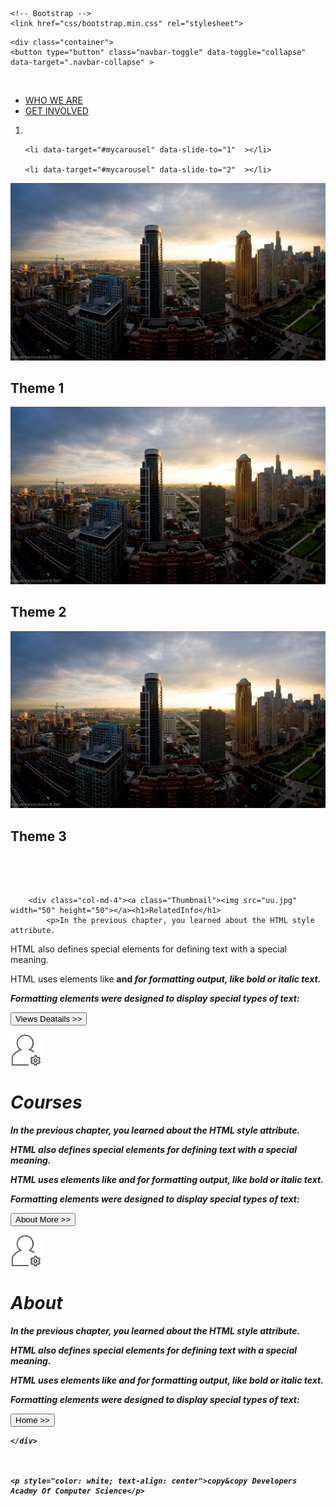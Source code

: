 <!DOCTYPE html>
<html lang="en">
  <head>
    <meta charset="utf-8">
    <meta http-equiv="X-UA-Compatible" content="IE=edge">
    <meta name="viewport" content="width=device-width, initial-scale=1">
    <!-- The above 3 meta tags *must* come first in the head; any other head content must come *after* these tags -->
    <title> DASC</title>

    <!-- Bootstrap -->
    <link href="css/bootstrap.min.css" rel="stylesheet">
<link href="css/custom.css" rel="stylesheet">

</head>
<body>
<nav class="navbar navbar-inverse navbar-fixed-top">

	<div class="container">
	<button type="button" class="navbar-toggle" data-toggle="collapse" data-target=".navbar-collapse" >
  <span class="sr-only" ></span>
  <span class="icon-bar"></span>
<span class="icon-bar"></span>
<span class="icon-bar"></span>
</button>
<a href="#" class="navbar-brand" style="color: white"><strong>ONEMILLION</strong>LINES_</a>
<div class="navbar-collapse collapse">
		<ul class="nav navbar-nav navbar-right">
		<li><a href="umer.html">WHO WE ARE</a></li>
		<li><a href="MAIN.html">GET INVOLVED</a></li>
			</ul>
</div>
</div>
</nav>
<div style="padding-bottom: 50px">
<div id="mycarousel" class="carousel slide" data-ride="carousel">
<ol  class="carousel-indicators" >
	<li data-target="#mycarousel" data-slide-to="0" class="active" data-interval="2000" ></li>

	<li data-target="#mycarousel" data-slide-to="1"  ></li>

	<li data-target="#mycarousel" data-slide-to="2"  ></li>
</ol>	
<div class="carousel-inner">
	<div class="item active"><img src="bul.jpg">
	<div class="carousel-caption"><h2>Theme 1</h2></div></div>
<div class="item "><img src="bul.jpg">
<div class="carousel-caption"><h2>Theme 2</h2></div></div>
<div class="item "><img src="bul.jpg"><div class="carousel-caption"><h2>Theme 3</h2></div></div>
</div>
<a  class="left carousel-control" href="#mycarousel" role="button" data-slide="prev">
  <span class="glyphicon glyphicon-chevron-left"></span>
</a>
<a  class="right carousel-control" href="#mycarousel" role="button" data-slide="next">
  <span class="glyphicon glyphicon-chevron-right"></span>
</a>
</div>
</div>
<div class="container">
	<div class="rows">
	

		<div class="col-md-4"><a class="Thumbnail"><img src="uu.jpg" width="50" height="50"></a><h1>RelatedInfo</h1>
			<p>In the previous chapter, you learned about the HTML style attribute.

HTML also defines special elements for defining text with a special meaning.

HTML uses elements like <b> and <i> for formatting output, like bold or italic text.

Formatting elements were designed to display special types of text:</p>
		
<button type="button" class="btn btn-lg btn-success ">Views Deatails >></button>
		</div>
<div class="col-md-4"><a class="Thumbnail"><img src="uu.png" width="50" height="50"></a><h1>Courses</h1>
			<p>In the previous chapter, you learned about the HTML style attribute.

HTML also defines special elements for defining text with a special meaning.

HTML uses elements like <b> and <i> for formatting output, like bold or italic text.

Formatting elements were designed to display special types of text:</p>
	<button type="button" class="btn btn-lg btn-success ">About More >></button>	</div>
<div class="col-md-4"><a class="Thumbnail"><img src="uu.png" width="50" height="50"></a><h1>About</h1>
			<p>In the previous chapter, you learned about the HTML style attribute.

HTML also defines special elements for defining text with a special meaning.

HTML uses elements like <b> and <i> for formatting output, like bold or italic text.

Formatting elements were designed to display special types of text:</p>
		<button type="button" class="btn btn-lg btn-success ">Home >></button></div>

	</div>


</div>
<div style="padding-top: 10px;padding-bottom:-1px">
<div class="navbar navbar-inverse navbar-static-bottom" style="padding-top: 10px">
<div class="container">

	<p style="color: white; text-align: center">copy&copy Developers Acadmy Of Computer Science</p>
</div>
</div>
</div>
    <!-- jQuery (necessary for Bootstrap's JavaScript plugins) -->
    <script src="https://ajax.googleapis.com/ajax/libs/jquery/1.12.4/jquery.min.js"></script>
    <!-- Include all compiled plugins (below), or include individual files as needed -->
    <script src="js/bootstrap.min.js"></script>
  </body>
</html>
